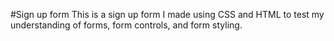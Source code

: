 #Sign up form
This is a sign up form I made using CSS and HTML to test my understanding of forms, form controls, and form styling.
